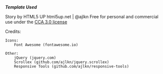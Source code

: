 ***Template Used***

Story by HTML5 UP
html5up.net | @ajlkn
Free for personal and commercial use under the [CCA 3.0 license](html5up.net/license)

Credits:

	Icons:
		Font Awesome (fontawesome.io)

	Other:
		jQuery (jquery.com)
		Scrollex (github.com/ajlkn/jquery.scrollex)
		Responsive Tools (github.com/ajlkn/responsive-tools)
